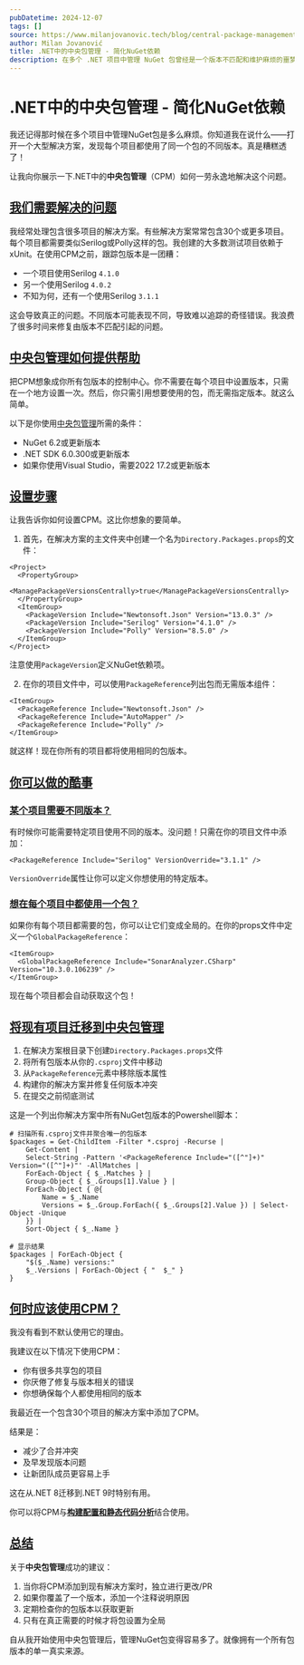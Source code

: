 ```yaml
---
pubDatetime: 2024-12-07
tags: []
source: https://www.milanjovanovic.tech/blog/central-package-management-in-net-simplify-nuget-dependencies
author: Milan Jovanović
title: .NET中的中央包管理 - 简化NuGet依赖
description: 在多个 .NET 项目中管理 NuGet 包曾经是一个版本不匹配和维护麻烦的噩梦，但中央包管理 (CPM) 提供了一个强大的解决方案，让你可以从单一真实来源控制所有包版本。了解 CPM 如何简化你的依赖管理，防止版本冲突，并使你的 .NET 开发工作流程更加顺畅。
---
```


# .NET中的中央包管理 - 简化NuGet依赖

我还记得那时候在多个项目中管理NuGet包是多么麻烦。你知道我在说什么——打开一个大型解决方案，发现每个项目都使用了同一个包的不同版本。真是糟糕透了！

让我向你展示一下.NET中的**中央包管理**（CPM）如何一劳永逸地解决这个问题。

## [我们需要解决的问题](#the-problem-we-need-to-solve)

我经常处理包含很多项目的解决方案。有些解决方案常常包含30个或更多项目。每个项目都需要类似Serilog或Polly这样的包。我创建的大多数测试项目依赖于xUnit。在使用CPM之前，跟踪包版本是一团糟：

- 一个项目使用Serilog `4.1.0`
- 另一个使用Serilog `4.0.2`
- 不知为何，还有一个使用Serilog `3.1.1`

这会导致真正的问题。不同版本可能表现不同，导致难以追踪的奇怪错误。我浪费了很多时间来修复由版本不匹配引起的问题。

## [中央包管理如何提供帮助](#how-central-package-management-helps)

把CPM想象成你所有包版本的控制中心。你不需要在每个项目中设置版本，只需在一个地方设置一次。然后，你只需引用想要使用的包，而无需指定版本。就这么简单。

以下是你使用[中央包管理](https://learn.microsoft.com/en-us/nuget/consume-packages/central-package-management)所需的条件：

- NuGet 6.2或更新版本
- .NET SDK 6.0.300或更新版本
- 如果你使用Visual Studio，需要2022 17.2或更新版本

## [设置步骤](#setting-it-up)

让我告诉你如何设置CPM。这比你想象的要简单。

1.  首先，在解决方案的主文件夹中创建一个名为`Directory.Packages.props`的文件：

```
<Project>
  <PropertyGroup>
    <ManagePackageVersionsCentrally>true</ManagePackageVersionsCentrally>
  </PropertyGroup>
  <ItemGroup>
    <PackageVersion Include="Newtonsoft.Json" Version="13.0.3" />
    <PackageVersion Include="Serilog" Version="4.1.0" />
    <PackageVersion Include="Polly" Version="8.5.0" />
  </ItemGroup>
</Project>
```

注意使用`PackageVersion`定义NuGet依赖项。

2.  在你的项目文件中，可以使用`PackageReference`列出包而无需版本组件：

```
<ItemGroup>
  <PackageReference Include="Newtonsoft.Json" />
  <PackageReference Include="AutoMapper" />
  <PackageReference Include="Polly" />
</ItemGroup>
```

就这样！现在你所有的项目都将使用相同的包版本。

## [你可以做的酷事](#cool-things-you-can-do)

### [某个项目需要不同版本？](#need-a-different-version-for-one-project)

有时候你可能需要特定项目使用不同的版本。没问题！只需在你的项目文件中添加：

```
<PackageReference Include="Serilog" VersionOverride="3.1.1" />
```

`VersionOverride`属性让你可以定义你想使用的特定版本。

### [想在每个项目中都使用一个包？](#want-a-package-in-every-project)

如果你有每个项目都需要的包，你可以让它们变成全局的。在你的props文件中定义一个`GlobalPackageReference`：

```
<ItemGroup>
  <GlobalPackageReference Include="SonarAnalyzer.CSharp" Version="10.3.0.106239" />
</ItemGroup>
```

现在每个项目都会自动获取这个包！

## [将现有项目迁移到中央包管理](#migrating-existing-projects-to-central-package-management)

1.  在解决方案根目录下创建`Directory.Packages.props`文件
2.  将所有包版本从你的`.csproj`文件中移动
3.  从`PackageReference`元素中移除版本属性
4.  构建你的解决方案并修复任何版本冲突
5.  在提交之前彻底测试

这是一个列出你解决方案中所有NuGet包版本的Powershell脚本：

```
# 扫描所有.csproj文件并聚合唯一的包版本
$packages = Get-ChildItem -Filter *.csproj -Recurse |
    Get-Content |
    Select-String -Pattern '<PackageReference Include="([^"]+)" Version="([^"]+)"' -AllMatches |
    ForEach-Object { $_.Matches } |
    Group-Object { $_.Groups[1].Value } |
    ForEach-Object { @{
        Name = $_.Name
        Versions = $_.Group.ForEach({ $_.Groups[2].Value }) | Select-Object -Unique
    }} |
    Sort-Object { $_.Name }

# 显示结果
$packages | ForEach-Object {
    "$($_.Name) versions:"
    $_.Versions | ForEach-Object { "  $_" }
}
```

## [何时应该使用CPM？](#when-should-you-use-cpm)

我没有看到不默认使用它的理由。

我建议在以下情况下使用CPM：

- 你有很多共享包的项目
- 你厌倦了修复与版本相关的错误
- 你想确保每个人都使用相同的版本

我最近在一个包含30个项目的解决方案中添加了CPM。

结果是：

- 减少了合并冲突
- 及早发现版本问题
- 让新团队成员更容易上手

这在从.NET 8迁移到.NET 9时特别有用。

你可以将CPM与[**构建配置和静态代码分析**](https://www.milanjovanovic.tech/blog/improving-code-quality-in-csharp-with-static-code-analysis)结合使用。

## [总结](#wrapping-up)

关于**中央包管理**成功的建议：

1.  当你将CPM添加到现有解决方案时，独立进行更改/PR
2.  如果你覆盖了一个版本，添加一个注释说明原因
3.  定期检查你的包版本以获取更新
4.  只有在真正需要的时候才将包设置为全局

自从我开始使用中央包管理后，管理NuGet包变得容易多了。就像拥有一个所有包版本的单一真实来源。

